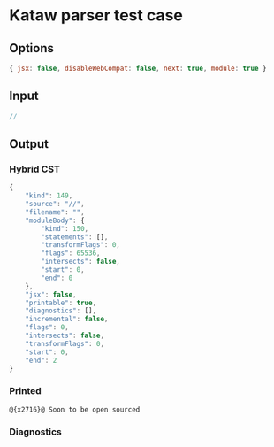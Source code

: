 # Kataw parser test case

## Options

`````js
{ jsx: false, disableWebCompat: false, next: true, module: true }
`````

## Input

`````js
//
`````

## Output


### Hybrid CST


```javascript
{
    "kind": 149,
    "source": "//",
    "filename": "",
    "moduleBody": {
        "kind": 150,
        "statements": [],
        "transformFlags": 0,
        "flags": 65536,
        "intersects": false,
        "start": 0,
        "end": 0
    },
    "jsx": false,
    "printable": true,
    "diagnostics": [],
    "incremental": false,
    "flags": 0,
    "intersects": false,
    "transformFlags": 0,
    "start": 0,
    "end": 2
}
```

### Printed


```javascript
@{x2716}@ Soon to be open sourced
```

### Diagnostics


```javascript

```

